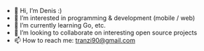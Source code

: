 - 👋 Hi, I’m Denis :)
- 👀 I’m interested in programming & development (mobile / web)
- 🌱 I’m currently learning Go, etc.
- 💞️ I’m looking to collaborate on interesting open source projects
- 📫 How to reach me: tranzi90@gmail.com

<!---
tranzi90/tranzi90 is a ✨ special ✨ repository because its `README.md` (this file) appears on your GitHub profile.
You can click the Preview link to take a look at your changes.
--->
